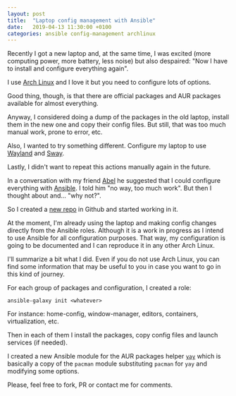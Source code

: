 ```yaml
---
layout: post
title:  "Laptop config management with Ansible"
date:   2019-04-13 11:30:00 +0100
categories: ansible config-management archlinux
---
```


Recently I got a new laptop and, at the same time, I was excited (more computing power, more battery, less noise) but also despaired: "Now I have to install and configure everything again".

I use [Arch Linux](https://archlinux.org) and I love it but you need to configure lots of options.

Good thing, though, is that there are official packages and AUR packages available for almost everything.

Anyway, I considered doing a dump of the packages in the old laptop, install them in the new one and copy their config files. But still, that was too much manual work, prone to error, etc.

Also, I wanted to try something different. Configure my laptop to use [Wayland](https://wayland.freedesktop.org) and [Sway](https://swaywm.org).

Lastly, I didn't want to repeat this actions manually again in the future.

In a conversation with my friend [Abel](https://twitter.com/amart1nr) he suggested that I could configure everything with [Ansible](https://ansible.com).
I told him "no way, too much work". But then I thought about and... "why not?".

So I created a [new repo](https://github.com/chmeee/arch-laptop-ansible) in Github and started working in it.

At the moment, I'm already using the laptop and making config changes directly from the Ansible roles. Although it is a work in progress as I intend to use Ansible for all configuration purposes.
That way, my configuration is going to be documented and I can reproduce it in any other Arch Linux.

I'll summarize a bit what I did. Even if you do not use Arch Linux, you can find some information that may be useful to you in case you want to go in this kind of journey.

For each group of packages and configuration, I created a role:

    ansible-galaxy init <whatever>

For instance: home-config, window-manager, editors, containers, virtualization, etc.

Then in each of them I install the packages, copy config files and launch services (if needed).

I created a new Ansible module for the AUR packages helper [`yay`](https://github.com/Jguer/yay) which is basically a copy of the `pacman` module substituting `pacman` for `yay` and modifying some options.

Please, feel free to fork, PR or contact me for comments.

